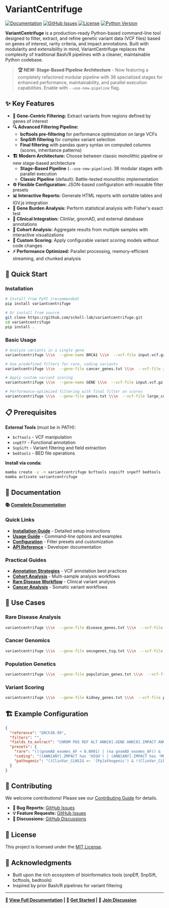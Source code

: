 # VariantCentrifuge

[![Documentation](https://img.shields.io/badge/docs-latest-blue.svg)](https://scholl-lab.github.io/variantcentrifuge/)
[![GitHub Issues](https://img.shields.io/github/issues/scholl-lab/variantcentrifuge)](https://github.com/scholl-lab/variantcentrifuge/issues)
[![License](https://img.shields.io/badge/license-MIT-green.svg)](LICENSE)
[![Python Version](https://img.shields.io/badge/python-3.7+-blue.svg)](https://python.org)

**VariantCentrifuge** is a production-ready Python-based command-line tool designed to filter, extract, and refine genetic variant data (VCF files) based on genes of interest, rarity criteria, and impact annotations. Built with modularity and extensibility in mind, VariantCentrifuge replaces the complexity of traditional Bash/R pipelines with a cleaner, maintainable Python codebase.

> **🏆 NEW: Stage-Based Pipeline Architecture** - Now featuring a completely refactored modular pipeline with 36 specialized stages for enhanced performance, maintainability, and parallel execution capabilities. Enable with `--use-new-pipeline` flag.

## ✨ Key Features

- **🎯 Gene-Centric Filtering:** Extract variants from regions defined by genes of interest
- **🔍 Advanced Filtering Pipeline:**
  - **bcftools pre-filtering** for performance optimization on large VCFs
  - **SnpSift filtering** for complex variant selection
  - **Final filtering** with pandas query syntax on computed columns (scores, inheritance patterns)
- **🏗️ Modern Architecture:** Choose between classic monolithic pipeline or new stage-based architecture
  - **Stage-Based Pipeline** (`--use-new-pipeline`): 36 modular stages with parallel execution
  - **Classic Pipeline** (default): Battle-tested monolithic implementation
- **⚙️ Flexible Configuration:** JSON-based configuration with reusable filter presets
- **📊 Interactive Reports:** Generate HTML reports with sortable tables and IGV.js integration
- **🧬 Gene Burden Analysis:** Perform statistical analysis with Fisher's exact test
- **🔗 Clinical Integration:** ClinVar, gnomAD, and external database annotations
- **👥 Cohort Analysis:** Aggregate results from multiple samples with interactive visualizations
- **🎨 Custom Scoring:** Apply configurable variant scoring models without code changes
- **⚡ Performance Optimized:** Parallel processing, memory-efficient streaming, and chunked analysis

## 🚀 Quick Start

### Installation

```bash
# Install from PyPI (recommended)
pip install variantcentrifuge

# Or install from source
git clone https://github.com/scholl-lab/variantcentrifuge.git
cd variantcentrifuge
pip install .
```

### Basic Usage

```bash
# Analyze variants in a single gene
variantcentrifuge \\\n  --gene-name BRCA1 \\\n  --vcf-file input.vcf.gz \\\n  --output-file brca1_variants.tsv

# Use predefined filters for rare, coding variants
variantcentrifuge \\\n  --gene-file cancer_genes.txt \\\n  --vcf-file input.vcf.gz \\\n  --preset rare,coding \\\n  --html-report \\\n  --xlsx

# Apply custom variant scoring
variantcentrifuge \\\n  --gene-name GENE \\\n  --vcf-file input.vcf.gz \\\n  --scoring-config-path scoring/nephro_variant_score \\\n  --output-file scored_variants.tsv

# Performance-optimized filtering with final filter on scores
variantcentrifuge \\\n  --gene-file genes.txt \\\n  --vcf-file large_cohort.vcf.gz \\\n  --bcftools-prefilter 'FILTER="PASS" && INFO/AC<10' \\\n  --preset rare,coding \\\n  --scoring-config-path scoring/my_model \\\n  --final-filter 'score > 0.8 and IMPACT == "HIGH"' \\\n  --output-file high_priority_variants.tsv
```

## 📋 Prerequisites

**External Tools** (must be in PATH):
- `bcftools` - VCF manipulation
- `snpEff` - Functional annotation
- `SnpSift` - Variant filtering and field extraction
- `bedtools` - BED file operations

**Install via conda:**
```bash
mamba create -y -n variantcentrifuge bcftools snpsift snpeff bedtools
mamba activate variantcentrifuge
```

## 📖 Documentation

**📚 [Complete Documentation](https://scholl-lab.github.io/variantcentrifuge/)**

### Quick Links

- **[Installation Guide](https://scholl-lab.github.io/variantcentrifuge/installation.html)** - Detailed setup instructions
- **[Usage Guide](https://scholl-lab.github.io/variantcentrifuge/usage.html)** - Command-line options and examples
- **[Configuration](https://scholl-lab.github.io/variantcentrifuge/configuration.html)** - Filter presets and customization
- **[API Reference](https://scholl-lab.github.io/variantcentrifuge/api/)** - Developer documentation

### Practical Guides

- **[Annotation Strategies](https://scholl-lab.github.io/variantcentrifuge/guides/annotation_strategies.html)** - VCF annotation best practices
- **[Cohort Analysis](https://scholl-lab.github.io/variantcentrifuge/guides/cohort_analysis.html)** - Multi-sample analysis workflows
- **[Rare Disease Workflow](https://scholl-lab.github.io/variantcentrifuge/guides/rare_disease_workflow.html)** - Clinical variant analysis
- **[Cancer Analysis](https://scholl-lab.github.io/variantcentrifuge/guides/cancer_analysis.html)** - Somatic variant workflows

## 🎯 Use Cases

### Rare Disease Analysis
```bash
variantcentrifuge \\\n  --gene-file disease_genes.txt \\\n  --vcf-file patient.vcf.gz \\\n  --preset rare_pathogenic,high_confidence \\\n  --phenotype-file patient_data.tsv \\\n  --html-report \\\n  --output-file rare_disease_analysis.tsv
```

### Cancer Genomics
```bash
variantcentrifuge \\\n  --gene-file oncogenes_tsg.txt \\\n  --vcf-file tumor_normal.vcf.gz \\\n  --preset mutect2_TvsN,coding \\\n  --igv \\\n  --bam-mapping-file bam_files.tsv \\\n  --html-report
```

### Population Genetics
```bash
variantcentrifuge \\\n  --gene-file population_genes.txt \\\n  --vcf-file cohort.vcf.gz \\\n  --preset 5percent,coding \\\n  --perform-gene-burden \\\n  --html-report
```

### Variant Scoring
```bash
variantcentrifuge \\\n  --gene-file kidney_genes.txt \\\n  --vcf-file patient.vcf.gz \\\n  --preset rare,coding \\\n  --scoring-config-path scoring/nephro_variant_score \\\n  --html-report \\\n  --output-file scored_kidney_variants.tsv
```

## 🏗️ Example Configuration

```json
{
  "reference": "GRCh38.99",
  "filters": "",
  "fields_to_extract": "CHROM POS REF ALT ANN[0].GENE ANN[0].IMPACT ANN[0].HGVS_C ANN[0].HGVS_P gnomAD_exomes_AF ClinVar_CLNSIG GEN[*].GT",
  "presets": {
    "rare": "(((gnomAD_exomes_AF < 0.0001) | (na gnomAD_exomes_AF)) & ((gnomAD_genomes_AF < 0.0001) | (na gnomAD_genomes_AF)))",
    "coding": "((ANN[ANY].IMPACT has 'HIGH') | (ANN[ANY].IMPACT has 'MODERATE'))",
    "pathogenic": "((ClinVar_CLNSIG =~ '[Pp]athogenic') & !(ClinVar_CLNSIG =~ '[Cc]onflicting'))"
  }
}
```

## 🤝 Contributing

We welcome contributions! Please see our [Contributing Guide](https://scholl-lab.github.io/variantcentrifuge/contributing.html) for details.

- **🐛 Bug Reports:** [GitHub Issues](https://github.com/scholl-lab/variantcentrifuge/issues)
- **💡 Feature Requests:** [GitHub Issues](https://github.com/scholl-lab/variantcentrifuge/issues)
- **💬 Discussions:** [GitHub Discussions](https://github.com/scholl-lab/variantcentrifuge/discussions)

## 📄 License

This project is licensed under the [MIT License](LICENSE).

## 🙏 Acknowledgments

- Built upon the rich ecosystem of bioinformatics tools (snpEff, SnpSift, bcftools, bedtools)
- Inspired by prior Bash/R pipelines for variant filtering

---

**📖 [View Full Documentation](https://scholl-lab.github.io/variantcentrifuge/) | 🚀 [Get Started](https://scholl-lab.github.io/variantcentrifuge/installation.html) | 💬 [Join Discussion](https://github.com/scholl-lab/variantcentrifuge/discussions)**